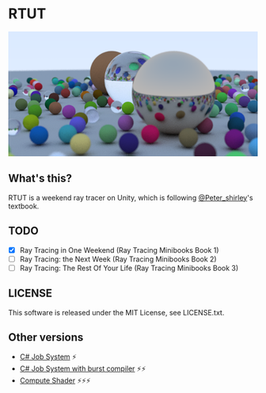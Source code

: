 # RTUT

![result](./result.png "result")

## What's this?

RTUT is a weekend ray tracer on Unity, which is following [@Peter_shirley](https://twitter.com/Peter_shirley)'s textbook.

## TODO

* [x] Ray Tracing in One Weekend (Ray Tracing Minibooks Book 1)
* [ ] Ray Tracing: the Next Week (Ray Tracing Minibooks Book 2)
* [ ] Ray Tracing: The Rest Of Your Life (Ray Tracing Minibooks Book 3)

## LICENSE

This software is released under the MIT License, see LICENSE.txt.

## Other versions

* [C# Job System](../../tree/use-jobsystem) ⚡
* [C# Job System with burst compiler](../../tree/use-jobsystem-burst) ⚡⚡
* [Compute Shader](../../tree/use-computeshader) ⚡⚡⚡
